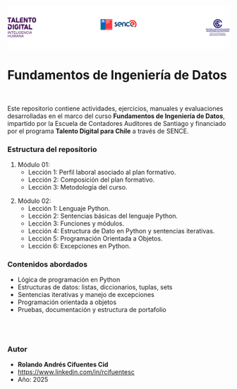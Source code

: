 ![](img/logo.png)

# Fundamentos de Ingeniería de Datos

<br>

Este repositorio contiene actividades, ejercicios, manuales y evaluaciones desarrolladas en el marco del curso **Fundamentos de Ingeniería de Datos**, impartido por la Escuela de Contadores Auditores de Santiago y financiado por el programa **Talento Digital para Chile** a través de SENCE.

### Estructura del repositorio

1. Módulo 01:
    - Lección 1: Perfil laboral asociado al plan formativo.
    - Lección 2: Composición del plan formativo.
    - Lección 3: Metodología del curso.
<p>
    
2. Módulo 02:
    - Lección 1: Lenguaje Python.
    - Lección 2: Sentencias básicas del lenguaje Python.
    - Lección 3: Funciones y módulos.
    - Lección 4: Estructura de Dato en Python y sentencias iterativas.
    - Lección 5: Programación Orientada a Objetos.
    - Lección 6: Excepciones en Python.
      

### Contenidos abordados

- Lógica de programación en Python
- Estructuras de datos: listas, diccionarios, tuplas, sets
- Sentencias iterativas y manejo de excepciones
- Programación orientada a objetos
- Pruebas, documentación y estructura de portafolio

<br>

#

### Autor

- **Rolando Andrés Cifuentes Cid**
- <https://www.linkedin.com/in/rcifuentesc>
- Año: 2025

